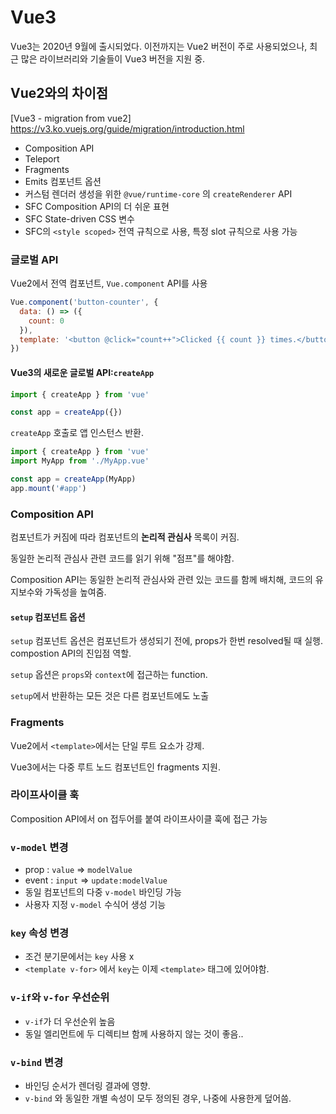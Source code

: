 # Vue3

Vue3는 2020년 9월에 출시되었다. 이전까지는 Vue2 버전이 주로 사용되었으나, 최근 많은 라이브러리와 기술들이 Vue3 버전을 지원 중.

## Vue2와의 차이점

[Vue3 - migration from vue2] https://v3.ko.vuejs.org/guide/migration/introduction.html

- Composition API
- Teleport
- Fragments
- Emits 컴포넌트 옵션
- 커스텀 렌더러 생성을 위한 `@vue/runtime-core` 의 `createRenderer` API
- SFC Composition API의 더 쉬운 표현
- SFC State-driven CSS 변수
- SFC의 `<style scoped>` 전역 규칙으로 사용, 특정 slot 규칙으로 사용 가능

### 글로벌 API

Vue2에서 전역 컴포넌트, `Vue.component` API를 사용

```javascript
Vue.component('button-counter', {
  data: () => ({
    count: 0
  }),
  template: '<button @click="count++">Clicked {{ count }} times.</button>'
})
```

#### Vue3의 새로운 글로벌 API:`createApp`

```javascript
import { createApp } from 'vue'

const app = createApp({})
```

`createApp` 호출로 앱 인스턴스 반환.

```javascript
import { createApp } from 'vue'
import MyApp from './MyApp.vue'

const app = createApp(MyApp)
app.mount('#app')
```

### Composition API

컴포넌트가 커짐에 따라 컴포넌트의 **논리적 관심사** 목록이 커짐.

동일한 논리적 관심사 관련 코드를 읽기 위해 "점프"를 해야함.

Composition API는 동일한 논리적 관심사와 관련 있는 코드를 함께 배치해, 코드의 유지보수와 가독성을 높여줌.

#### `setup` 컴포넌트 옵션

`setup` 컴포넌트 옵션은 컴포넌트가 생성되기 전에, props가 한번 resolved될 때 실행. compostion API의 진입점 역할.

`setup` 옵션은 `props`와 `context`에 접근하는 function.

`setup`에서 반환하는 모든 것은 다른 컴포넌트에도 노출

### Fragments

Vue2에서 `<template>`에서는 단일 루트 요소가 강제.

Vue3에서는 다중 루트 노드 컴포넌트인 fragments 지원.

### 라이프사이클 훅

Composition API에서 on 접두어를 붙여 라이프사이클 훅에 접근 가능

### `v-model` 변경

- prop : `value` => `modelValue`
- event : `input` => `update:modelValue`
- 동일 컴포넌트의 다중 `v-model` 바인딩 가능
- 사용자 지정 `v-model` 수식어 생성 기능

### `key` 속성 변경

- 조건 분기문에서는 `key` 사용 x
- `<template v-for>` 에서 `key`는 이제 `<template>` 태그에 있어야함.

### `v-if`와 `v-for` 우선순위

- `v-if`가 더 우선순위 높음
- 동일 엘리먼트에 두 디렉티브 함께 사용하지 않는 것이 좋음..

### `v-bind` 변경

- 바인딩 순서가 렌더링 결과에 영향.
- `v-bind` 와 동일한 개별 속성이 모두 정의된 경우, 나중에 사용한게 덮어씀. 


